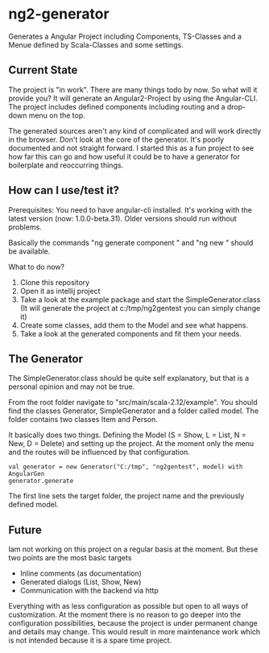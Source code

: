 # ng2-generator
Generates a Angular Project including Components, TS-Classes and a Menue defined by Scala-Classes and some settings.

## Current State
 The project is "in work". There are many things todo by now. So what will it provide you? 
 It will generate an Angular2-Project by using the Angular-CLI. The project includes defined components including 
 routing and a drop-down menu on the top.
 
 The generated sources aren't any kind of complicated and will work directly in the browser. Don't look
 at the core of the generator. It's poorly documented and not straight forward. I started this as a fun
 project to see how far this can go and how useful it could be to have a generator for boilerplate and reoccurring things.
 
 ## How can I use/test it?
 Prerequisites:
 You need to have angular-cli installed. It's working with the latest version (now: 1.0.0-beta.31).
 Older versions should run without problems.
 
 Basically the commands "ng generate component <COMPONENT NAME>" and "ng new <PROJECT NAME>" should be available.
 
 What to do now?
 1. Clone this repository
 2. Open it as intellij project
 3. Take a look at the example package and start the SimpleGenerator.class (It will generate the project at c:/tmp/ng2gentest you can simply change it)
 4. Create some classes, add them to the Model and see what happens.
 5. Take a look at the generated components and fit them your needs.

 ## The Generator
 The SimpleGenerator.class should be quite self explanatory, but that is a personal opinion and may not be true.
 
From the root folder navigate to "src/main/scala-2.12/example". You should find the classes Generator, SimpleGenerator and
a folder called model. The folder contains two classes Item and Person. 

It basically does two things. Defining the Model (S = Show, L = List, N = New, D = Delete) and setting up the project. At the moment only the menu and the routes will be 
influenced by that configuration.

    val generator = new Generator("C:/tmp", "ng2gentest", model) with AngularGen
    generator.generate
    
The first line sets the target folder, the project name and the previously defined model.

## Future
Iam not working on this project on a regular basis at the moment. But these two points are the most basic targets
- Inline comments (as documentation)
- Generated dialogs (List, Show, New)
- Communication with the backend via http

Everything with as less configuration as possible but open to all ways of customization.
At the moment there is no reason to go deeper into the configuration possibilities, because the project
is under permanent change and details may change. This would result in more maintenance work which is not
intended because it is a spare time project.